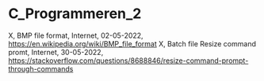# C_Programmeren_2

X, BMP file format, Internet, 02-05-2022, https://en.wikipedia.org/wiki/BMP_file_format
X, Batch file Resize command promt, Internet, 30-05-2022, https://stackoverflow.com/questions/8688846/resize-command-prompt-through-commands
